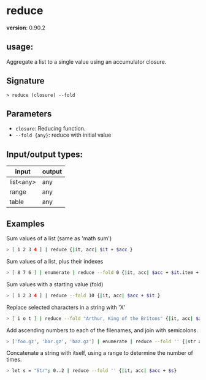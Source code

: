 # reduce

**version**: 0.90.2

## **usage**:

Aggregate a list to a single value using an accumulator closure.

## Signature

`> reduce (closure) --fold`

## Parameters

- `closure`: Reducing function.
- `--fold {any}`: reduce with initial value

## Input/output types:

| input       | output |
| ----------- | ------ |
| list\<any\> | any    |
| range       | any    |
| table       | any    |

## Examples

Sum values of a list (same as 'math sum')

```bash
> [ 1 2 3 4 ] | reduce {|it, acc| $it + $acc }
```

Sum values of a list, plus their indexes

```bash
> [ 8 7 6 ] | enumerate | reduce --fold 0 {|it, acc| $acc + $it.item + $it.index }
```

Sum values with a starting value (fold)

```bash
> [ 1 2 3 4 ] | reduce --fold 10 {|it, acc| $acc + $it }
```

Replace selected characters in a string with 'X'

```bash
> [ i o t ] | reduce --fold "Arthur, King of the Britons" {|it, acc| $acc | str replace --all $it "X" }
```

Add ascending numbers to each of the filenames, and join with semicolons.

```bash
> ['foo.gz', 'bar.gz', 'baz.gz'] | enumerate | reduce --fold '' {|str all| $"($all)(if $str.index != 0 {'; '})($str.index + 1)-($str.item)" }
```

Concatenate a string with itself, using a range to determine the number of times.

```bash
> let s = "Str"; 0..2 | reduce --fold '' {|it, acc| $acc + $s}
```

